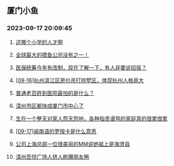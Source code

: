 ## 厦门小鱼 
### 2023-09-17 20:09:45

1. [这哪个小学的人才啊](http://bbs.xmfish.com/read-htm-tid-18073569.html)

2. [全球最大的摸鱼公司没有之一！](http://bbs.xmfish.com/read-htm-tid-18073760.html)

3. [医保统筹今年有改制，现在了解一下，有人非要说招摇？](http://bbs.xmfish.com/read-htm-tid-18073674.html)

4. [[09-16]杭州滨江区房价吊打拱墅区，体现杭州人格局大](http://bbs.xmfish.com/read-htm-tid-18073555.html)

5. [普通老百姓到医院最怕的是什么？](http://bbs.xmfish.com/read-htm-tid-18073605.html)

6. [漳州市区都快成厦门市中心了](http://bbs.xmfish.com/read-htm-tid-18073814.html)

7. [生在一个整天对家人怨天怨地，各种指责谩骂的家庭真的很累很累](http://bbs.xmfish.com/read-htm-tid-18073536.html)

8. [[09-17]闽南语的罗按卡是什么意思](http://bbs.xmfish.com/read-htm-tid-18073766.html)

9. [公司上海总部一位很美丽的MM说她祖上是海澄县](http://bbs.xmfish.com/read-htm-tid-18073769.html)

10. [漳州吾悦广场人挤人刷爆朋友圈](http://bbs.xmfish.com/read-htm-tid-18073615.html)

